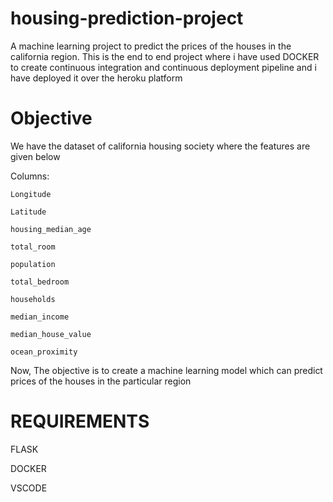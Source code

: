 # housing-prediction-project
A machine learning project to predict the prices of the houses in the california region.
This is the end to end project where i have used DOCKER to create continuous integration and continuous deployment pipeline and i have deployed it over the heroku platform 

# Objective
 We have the dataset of california housing society where the features are given below
 
 Columns:
    
	Longitude
 
	Latitude
 
	housing_median_age
 
	total_room
	
	population
	
	total_bedroom
	
	households
	
	median_income
	
	median_house_value
	
	ocean_proximity

Now, The objective is to create a machine learning model which can predict prices of the houses in the particular region


# REQUIREMENTS

  FLASK

  DOCKER

  VSCODE
